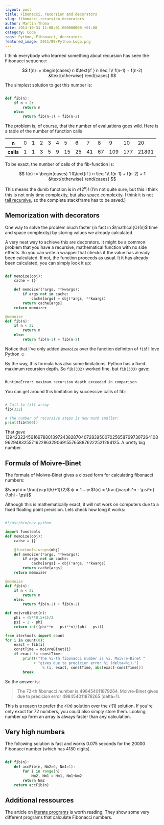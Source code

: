 ```yaml
---
layout: post
title: Fibonacci, recursion and decorators
slug: fibonacci-recursion-decorators
author: Martin Thoma
date: 2013-10-31 11:08:01.000000000 +01:00
category: Code
tags: Python, Fibonacci, decorators
featured_image: 2011/09/Python-Logo.png
---
```

I think everybody who learned something about recursion has seen the Fibonacci sequence:

$$
f(n) := \begin{cases}
n               &\text{if } n \leq 1\\
f(n-1) + f(n-2) &\text{otherwise}
\end{cases}
$$

The simplest solution to get this number is:

```python

def fib(n):
    if n < 2:
        return n
    else:
        return fib(n-1) + fib(n-2)

```

The problem is, of course, that the number of evaluations goes wild. Here is a table of the number of function calls

<table>
<tr>
  <th>n</th>
  <td>0</td>
  <td>1</td>
  <td>2</td>
  <td>3</td>
  <td>4</td>
  <td>5</td>
  <td>6</td>
  <td>7</td>
  <td>8</td>
  <td>9</td>
  <td>10</td>
  <td>20</td>
</tr>
<tr>
  <th>calls</th>
  <td>1</td>
  <td>1</td>
  <td>3</td>
  <td>5</td>
  <td>9</td>
  <td>15</td>
  <td>25</td>
  <td>41</td>
  <td>67</td>
  <td>109</td>
  <td>177</td>
  <td>21891</td>
</tr>
</table>

To be exact, the number of calls of the fib-function is:

$$
f(n) := \begin{cases}
1               &\text{if } n \leq 1\\
f(n-1) + f(n-2) + 1 &\text{otherwise}
\end{cases}
$$

This means the dumb function is in $\mathcal{O}(2^n)$! (I'm not quite sure, but this I think this is not only time complexity, but also space complexity. I think it is not <a href="https://en.wikipedia.org/wiki/Tail_recursion">tail recursive</a>, so the complete stackframe has to be saved.)

<h2>Memorization with decorators</h2>
One way to solve the problem much faster (in fact in $\mathcal{O}(n)$ time and space complexity) by storing values we already calculated.

A very neat way to achieve this are decorators. It might be a common problem that you have a recursive, mathematical function with no side effects. So you can write a wrapper that checks if the value has already been calculated. If not, the function proceeds as usual. It it has already been calculated, you can simply look it up:

```python

def memoize(obj):
    cache = {}

    def memoizer(*args, **kwargs):
        if args not in cache:
            cache[args] = obj(*args, **kwargs)
        return cache[args]
    return memoizer

@memoize
def fib(n):
    if n < 2:
        return n
    else:
        return fib(n-1) + fib(n-2)

```

Notice that I've only added <code>@memoize</code> over the function definiton of <code>fib</code>! I love Python ☺

By the way, this formula has also some limitations. Python has a fixed maximum recursion depth. So <code>fib(332)</code> worked fine, but <code>fib(333)</code> gave:
```bash

RuntimeError: maximum recursion depth exceeded in comparison

```

You can get around this limitation by successive calls of fib:

```python

# Call to fill array
fib(332)

# The number of recursive steps is now much smaller:
print(fib(500))

```

That gave 139423224561697880139724382870407283950070256587697307264108962948325571622863290691557658876222521294125. A pretty big number.

<h2>Formula of Moivre-Binet</h2>
The formula of Moivre-Binet gives a closed form for calculating fibonacci numbers:

$\varphi = \frac{\sqrt{5}+1}{2}$
$\psi = 1 - \varphi$
$f(n) = \frac{\varphi^n - \psi^n}{\phi - \psi}$

Although this is mathematically exact, it will not work on computers due to a fixed floating point precision. Lets check how long it works:

```python

#!/usr/bin/env python

import functools
def memoize(obj):
    cache = {}

    @functools.wraps(obj)
    def memoizer(*args, **kwargs):
        if args not in cache:
            cache[args] = obj(*args, **kwargs)
        return cache[args]
    return memoizer

@memoize
def fib(n):
    if n < 2:
        return n
    else:
        return fib(n-1) + fib(n-2)

def moivreBinet(n):
    phi = (5**0.5+1)/2
    psi = 1 - phi
    return int((phi**n - psi**n)/(phi - psi))

from itertools import count
for i in count(0):
    exact = fib(i)
    constTime = moivreBinet(i)
    if exact != constTime:
        print(("The %i-th fibonacci number is %i. Moivre-Binet "
             + "gives due to precicion error %i (delta=%i).") 
                 % (i, exact, constTime, abs(exact-constTime)))
        break

```

So the answer is:

<blockquote>The 72-th fibonacci number is 498454011879264. Moivre-Binet gives due to precicion error 498454011879265 (delta=1).</blockquote>

This is a reason to prefer the $\mathcal{O}(n)$ solution over the $\mathcal{O}(1)$ solution. If you're only exact for 72 numbers, you could also simply store them. Looking number up form an array is always faster than any calculation.

<h2>Very high numbers</h2>
The following solution is fast and works 0.075 seconds for the 20000 Fibonacci number (which has 4180 digits).

```python

def fib(n):
    def accFib(n, Nm2=0, Nm1=1):
        for i in range(n):
            Nm2, Nm1 = Nm1, Nm1+Nm2
        return Nm2   
    return accFib(n)

```

<h2>Additional ressources</h2>
The article on <a href="http://en.literateprograms.org/Fibonacci_numbers_(Python)">literate programs</a> is worth reading. They show some very different programs that calculate Fibonacci numbers.
